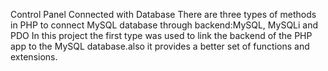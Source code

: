 Control Panel Connected with Database
There are three types of methods in PHP to connect MySQL database through backend:MySQL, MySQLi and PDO
In this project the first type was used to link the backend of the PHP app to the MySQL database.also it provides a better set of functions and extensions. 
